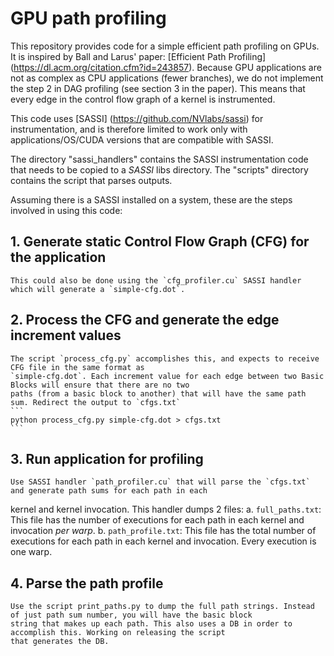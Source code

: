 # GPU path profiling

This repository provides code  for a simple efficient path profiling on GPUs. It is inspired by Ball and Larus' paper: [Efficient
Path Profiling] (https://dl.acm.org/citation.cfm?id=243857). Because GPU applications are not as complex as CPU
applications (fewer branches), we do not implement the step 2 in DAG profiling (see section 3 in the paper). This means that every edge
in the control flow graph of a kernel is instrumented.

This code uses [SASSI] (https://github.com/NVlabs/sassi) for instrumentation, and is therefore limited to work only with
applications/OS/CUDA versions that are compatible with SASSI. 

The directory "sassi_handlers" contains the SASSI instrumentation code that needs to be copied to a *SASSI* libs directory. The "scripts" directory contains the script that parses outputs.

Assuming there is a SASSI installed on a system, these are the steps involved in using this code:
## 1. Generate static Control Flow Graph (CFG) for the application
	This could also be done using the `cfg_profiler.cu` SASSI handler which will generate a `simple-cfg.dot`.
## 2. Process the CFG and generate the edge increment values
	The script `process_cfg.py` accomplishes this, and expects to receive CFG file in the same format as
	`simple-cfg.dot`. Each increment value for each edge between two Basic Blocks will ensure that there are no two
	paths (from a basic block to another) that will have the same path sum. Redirect the output to `cfgs.txt`
	```
	python process_cfg.py simple-cfg.dot > cfgs.txt
	```
## 3. Run application for profiling
	Use SASSI handler `path_profiler.cu` that will parse the `cfgs.txt` and generate path sums for each path in each
   kernel and kernel invocation. This handler dumps 2 files:
   a. `full_paths.txt`: This file has the number of executions for each path in each kernel and invocation *per warp*.
   b. `path_profile.txt`: This file has the total number of executions for each path in each kernel and invocation.
      Every execution is one warp.
## 4. Parse the path profile
	Use the script print_paths.py to dump the full path strings. Instead of just path sum number, you will have the basic block
	string that makes up each path. This also uses a DB in order to accomplish this. Working on releasing the script
	that generates the DB.
